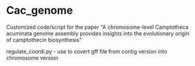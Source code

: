 # Cac_genome
Customized code/script for the paper "A chromosome-level Camptotheca acuminata genome assembly provides insights into the evolutionary origin of camptothecin biosynthesis"

regulate_coordi.py - use to covert gff file from contig version into chromosome version
